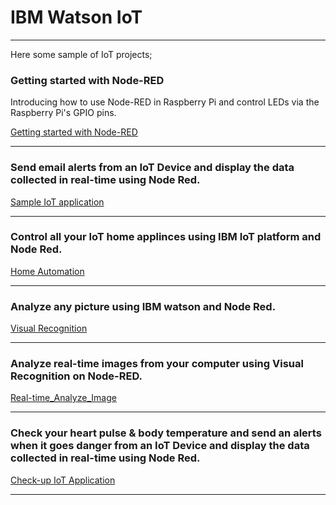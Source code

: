 # IBM Watson IoT
----------------------------------------------------------------------------------------------------

Here some sample of IoT projects;

### Getting started with Node-RED

Introducing how to use Node-RED in Raspberry Pi and control LEDs via the Raspberry Pi's GPIO pins.


[Getting started with Node-RED](Getting_started_with_Node-RED.md)

----------------------------------------------------------------------------------------------------

### Send email alerts from an IoT Device and display the data collected in real-time using Node Red.


[Sample IoT application](Sample-IoT-application.md)


----------------------------------------------------------------------------------------------------

### Control all your IoT home applinces using IBM IoT platform and Node Red.



[Home Automation](HomeAutomation.md)

----------------------------------------------------------------------------------------------------

### Analyze any picture using IBM watson and Node Red.



[Visual Recognition](Visual_Recognition.md)




----------------------------------------------------------------------------------------------------


### Analyze real-time images from your computer using Visual Recognition on Node-RED.



[Real-time_Analyze_Image](real-time_analyze_image.md)

----------------------------------------------------------------------------------------------------



### Check your heart pulse & body temperature and send an alerts when it goes danger from an IoT Device and display the data collected in real-time using Node Red.



[Check-up IoT Application](check-up_IoT_application.md)


----------------------------------------------------------------------------------------------------




